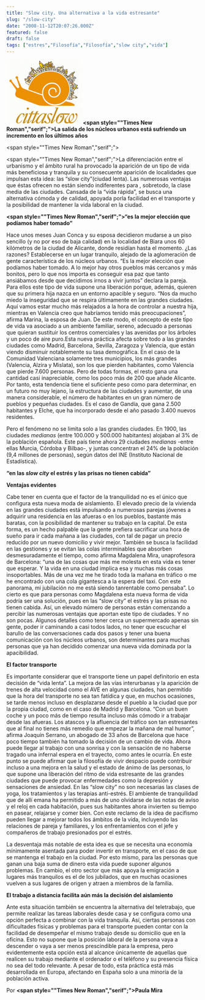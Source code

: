 ```yaml
---
title: "Slow city. Una alternativa a la vida estresante"
slug: "/slow-city"
date: "2008-11-12T20:07:26.000Z"
featured: false
draft: false
tags: ["estres","Filosofía","Filosofía","slow city","vida"]
---
```



![](./images/cittaslow_y9ghba.gif "cittaslow")**<span style=""Times New Roman","serif";">La salida de los núcleos urbanos está sufriendo un incremento en los últimos años</span>**

<span style=""Times New Roman","serif";"><span></span></span>

<span style=""Times New Roman","serif";"><span></span>La diferenciación entre el urbanismo y el ámbito rural ha provocado la aparición de un tipo de vida más beneficiosa y tranquila y su consecuente aparición de localidades que impulsan esta idea: las “slow city”(ciudad lenta). Las numerosas ventajas que éstas ofrecen no están siendo indiferentes para , sobretodo, la clase media de las ciudades. Cansada de la “vida rápida”, se busca una alternativa cómoda y de calidad, apoyada por<span></span>la facilidad en el transporte y la posibilidad de mantener la vida laboral en la ciudad.</span>

**<span style=""Times New Roman","serif";">“es la mejor elección que podíamos haber tomado”</span>**

<span style="black;"><span></span>Hace unos meses Juan Conca y su esposa decidieron mudarse a un piso sencillo (y no por eso de baja calidad) en la localidad de Biara unos 60 kilómetros de la ciudad de Alicante, donde residían hasta el momento. ¿Las razones? Establecerse en un lugar tranquilo, alejado de la aglomeración de gente característica de los núcleos urbanos. “Es la mejor elección que podíamos haber tomado. A lo mejor hay otros pueblos más cercanos y más bonitos, pero lo que nos importa es conseguir esa paz que tanto ansiábamos desde que decidimos irnos a vivir juntos” declara la pareja. Para ellos este tipo de vida supone una liberación porque, además, quieren que su primera hija nazca en un entorno apacible y seguro. “Nos da mucho miedo la inseguridad que se respira últimamente en las grandes ciudades. Aquí vamos estar mucho más relajados a la hora de controlar a nuestra hija, mientras en Valencia creo que habríamos tenido más preocupaciones”, afirma Marina, la esposa de Juan. De este modo, el concepto de este tipo de vida va asociado a un ambiente familiar, sereno, adecuado a personas que quieran sustituir los centros comerciales y las avenidas por los árboles y un poco de aire puro.Esta nueva práctica afecta sobre todo a las grandes ciudades como Madrid, Barcelona, Sevilla, Zaragoza y Valencia, que están viendo disminuir notablemente su tasa demográfica. En el caso de la Comunidad Valenciana solamente tres municipios, los más grandes (Valencia, Alzira y Mislata), son los que pierden habitantes, como Valencia que pierde 7.600 personas. Pero de todas formas, el resto gana una cantidad casi inapreciable, como los poco más de 200 que añade Alicante. Por tanto, esta tendencia tiene el suficiente peso como para determinar, en un futuro no muy lejano, la estructura de las ciudades y aumentar, de una manera considerable, el número de habitantes en un gran número de pueblos y pequeñas ciudades. Es el caso de Gandía, que gana 2.500 habitantes y Elche, que ha incorporado desde el año pasado 3.400 nuevos residentes.</span>

<span style="black;"><span></span></span>Pero el fenómeno no se limita solo a las grandes ciudades. En 1900, las ciudades *medianas* (entre 100.000 y 500.000 habitantes) alojaban al 3% de la población española. Este país tiene ahora 29 ciudades *medianas* -entre ellas Murcia, Córdoba y Bilbao-, y juntas concentran el 24% de la población (9,4 millones de personas), según datos del INE (Instituto Nacional de Estadística).

**<span style="black;">“en las *slow city* el estrés y las prisas no tienen cabida”</span>**

**<span style="black;">Ventajas evidentes</span>**

<span style="black;"><span></span>Cabe tener en cuenta que el factor de la tranquilidad no es el único que configura esta nueva moda de aislamiento. El elevado precio de la vivienda en las grandes ciudades está impulsando a numerosas parejas jóvenes a adquirir una residencia en las afueras o en los pueblos, bastante más baratas, con la posibilidad de mantener su trabajo en la capital. De esta forma, es un hecho palpable que la gente prefiera sacrificar una hora de sueño para ir cada mañana a las ciudades, con tal de pagar un precio reducido por un nuevo domicilio y vivir mejor. También se busca la facilidad en las gestiones y se evitan las colas interminables que absorben desmesuradamente el tiempo, como afirma Magdalena Mira, una<span></span>profesora de Barcelona: “una de las cosas que más me molesta en esta vida es tener que esperar. Y la vida en una ciudad implica esa y muchas más cosas insoportables. Más de una vez me he tirado toda la mañana en tráfico o me he encontrado con una cola gigantesca a la espera del taxi. Con este panorama, mi jubilación no me está siendo tan<span></span>rentable como pensaba”. Lo cierto es que para personas como Magdalena esta nueva forma de vida podría ser una solución, pues en las “slow city” el estrés y las prisas no tienen cabida. Así, un elevado número de personas están comenzando a percibir las numerosas ventajas que aportan este tipo de ciudades. Y no son pocas. Algunos detalles como tener cerca un supermercado apenas sin <span></span>gente, poder ir caminando a casi todos lados, no tener que escuchar el barullo de las conversaciones cada dos pasos y tener una buena comunicación con los núcleos urbanos, son determinantes para muchas personas que ya han decidido comenzar una nueva vida dominada por la apacibilidad.</span>

**<span style="black;">El factor transporte</span>**

<span style="black;"><span></span>Es importante considerar que el transporte tiene un papel definitorio en esta decisión de “vida lenta”. La mejora de las vías interurbanas y la aparición de trenes de alta velocidad como el AVE en algunas ciudades, han permitido que la hora del transporte no sea tan fatídica y que, en muchos ocasiones, se tarde menos incluso en desplazarse desde el pueblo a la ciudad que por la propia ciudad, como en el caso de Madrid y Barcelona. “Con un buen coche y un poco más de tiempo resulta incluso más cómodo ir a trabajar desde las afueras. Los atascos y la afluencia del tráfico son tan estresantes que al final no tienes más remedio que empezar la mañana de mal humor”, afirma Joaquín Serrano, un abogado de 33 años de Barcelona que hace poco tiempo también ha tomado la decisión de un cambio de vida. Ahora puede llegar al trabajo con una sonrisa y con la sensación de no haberse tragado una infernal espera en el trayecto, como antes le ocurría. En este punto se puede afirmar que la filosofía de vivir despacio puede contribuir incluso a una mejora en la salud y el estado de ánimo de las personas, lo que supone una liberación del ritmo de vida estresante de las grandes ciudades que puede provocar enfermedades como la depresión y sensaciones de ansiedad. En las “slow city” no son necesarias las clases de yoga, los tratamientos y las terapias anti-estrés. El ambiente de tranquilidad que de allí emana ha permitido a más de uno olvidarse de las notas de aviso y el reloj en cada habitación, pues sus habitantes ahora invierten su tiempo en pasear, relajarse y comer bien. Con este reclamo de la idea de pacifismo pueden llegar a mejorar todos los ámbitos de la vida, incluyendo las relaciones de pareja y familiares, y los enfrentamientos con el jefe y compañeros de trabajo presionados por el estrés. </span>

<span style="black;"><span></span>La desventaja más notable de esta idea es que se necesita una economía mínimamente asentada para poder invertir en transporte, en el caso de que se mantenga el trabajo en la ciudad. Por esto mismo, para las personas que ganan una baja suma de dinero esta vida puede suponer algunos problemas. En cambio, el otro sector que más apoya la emigración a lugares más tranquilos es el de los jubilados, que en muchas ocasiones vuelven a sus lugares de origen y atraen a miembros de la familia.</span>

**<span style="black;"><span></span></span>**

**<span style="black;"><span></span>El trabajo a distancia facilita aún más la decisión del aislamiento</span>**

<span style="black;"><span></span>Ante esta situación también se encuentra la alternativa del teletrabajo, que permite realizar las tareas laborales desde casa y se configura como una opción perfecta a combinar con la vida tranquila. Así, ciertas personas con dificultades físicas y problemas para el transporte pueden contar con la facilidad de desempeñar el mismo trabajo desde su domicilio que en la oficina. Esto no supone que la posición laboral de la persona vaya a descender o vaya a ser menos prescindible para la empresa, pero evidentemente esta opción está al alcance únicamente de aquellas que realicen su trabajo mediante el ordenador o el teléfono y su presencia física no sea del todo relevante. A pesar de todo, esta práctica está más desarrollada en Europa, afectando en España solo a una minoría de la población activa.</span>

Por **<span style=""Times New Roman","serif";">Paula Mira</span>**




